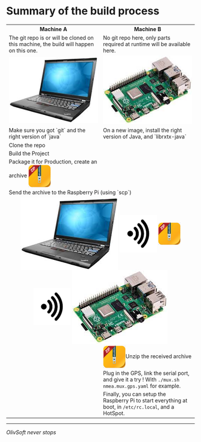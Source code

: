 # Summary of the build process

<table>
    <tr>
        <th width="50%">Machine A</th>
        <th width="50%">Machine B</th>
    </tr>
    <tr>
        <td width="50%">The git repo is or will be cloned on this machine, the build will happen on this one.</td>
        <td width="50%">No git repo here, only parts required at runtime will be available here.</td>
    </tr>
    <tr>
        <td style="text-align: center"><img src="../doc_resources/laptop.jpeg"></td>
        <td style="text-align: center"><img src="../doc_resources/raspberrypi.jpeg"></td>
    </tr>
    <tr>
        <td>Make sure you got `git` and the right version of `java`</td>
        <td>On a new image, install the right version of Java, and `librxtx-java`</td>
    </tr>
    <tr><td>Clone the repo</td><td></td></tr>
    <tr><td>Build the Project</td><td></td></tr>
    <tr><td>Package it for Production, create an archive <img src="../doc_resources/zip.archive.jpeg" height="60" style="vertical-align: middle;"></td><td></td></tr>
    <tr><td colspan="2">Send the archive to the Raspberry Pi (using `scp`)</td></tr>
    <tr>
        <td colspan="2" style="text-align: center;">
            <img src="../doc_resources/laptop.jpeg" style="vertical-align: middle;">
            <img src="../doc_resources/wifi.png" height="100" style="transform: rotate(90deg); vertical-align: middle;">
            <img src="../doc_resources/zip.archive.jpeg" height="60" style="vertical-align: middle;">
            <img src="../doc_resources/wifi.png" height="100" style="transform: rotate(90deg); vertical-align: middle;">
            <img src="../doc_resources/raspberrypi.jpeg" style="vertical-align: middle;">
        </td>
    </tr>
    <tr><td></td><td><img src="../doc_resources/zip.archive.jpeg" height="60" style="vertical-align: middle;">Unzip the received archive</td></tr>
    <tr><td></td><td>Plug in the GPS, link the serial port, and give it a try ! With <code>./mux.sh nmea.mux.gps.yaml</code> for example.</td></tr>
    <tr><td></td><td>Finally, you can setup the Raspberry Pi to start everything at boot, in <code>/etc/rc.local</code>, and a HotSpot.</td></tr>
</table>

---
_OlivSoft never stops_
